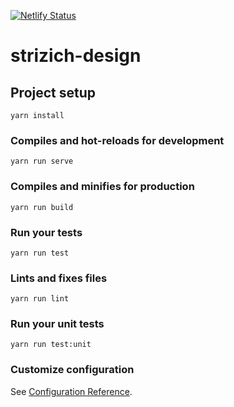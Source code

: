 [![Netlify Status](https://api.netlify.com/api/v1/badges/9b6a6413-b49a-454d-b76c-52b6e77e7a96/deploy-status)](https://app.netlify.com/sites/strizichdesignui/deploys)

# strizich-design

## Project setup
```
yarn install
```

### Compiles and hot-reloads for development
```
yarn run serve
```

### Compiles and minifies for production
```
yarn run build
```

### Run your tests
```
yarn run test
```

### Lints and fixes files
```
yarn run lint
```

### Run your unit tests
```
yarn run test:unit
```

### Customize configuration
See [Configuration Reference](https://cli.vuejs.org/config/).
